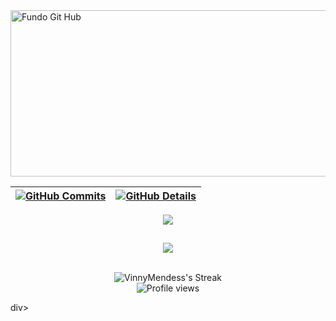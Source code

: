 

<img width="898" height="266" alt="Fundo Git Hub" src="https://github.com/user-attachments/assets/e83db8d0-b2f7-4990-85ba-a5189cf1cd7d" />



  
 | [![GitHub Commits](http://github-profile-summary-cards.vercel.app/api/cards/profile-details?username=VinnyMendess&theme=2077)](http://github-profile-summary-cards.vercel.app/api/cards/repos-per-language?username=VinnyMendess&theme=2077) | [![GitHub Details](http://github-profile-summary-cards.vercel.app/api/cards/stats?username=VinnyMendess&theme=2077)](https://github.com/vn7n24fzkq/github-profile-summary-cards) |  
 | ----------- | ----------- |


 
  <div align="center" >
<a href="https://skillicons.dev"   >
  <img src="https://skillicons.dev/icons?i=git,vscode,aws,javascript,java,mysql,css,html,react,nodejs,figma,ps,github,vercel,vite,bootstrap,discord,linkedin,instagram,discord" />
</a>

  <br />

  </div>

 
##
   <div align="center" >
     <img src="https://github-profile-trophy.vercel.app/?username=VinnyMendess&theme=dracula"/>
  </div>
    <br />

<div align="center" >
  
![VinnyMendess's Streak](https://streak-stats.demolab.com?user=VinnyMendess&theme=radical&hide_border=true)
<br />
![Profile views](https://komarev.com/ghpvc/?username=VinnyMendess&color=blueviolet&style=flat-square)
</div>div>
 






 
  
  

  



